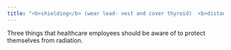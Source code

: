 ```yaml
---
title: "<b>shielding</b> (wear lead- vest and cover thyroid)  <b>distance</b>  <b>time</b>"
---
```

Three things that healthcare employees should be aware of to protect themselves from radiation.

